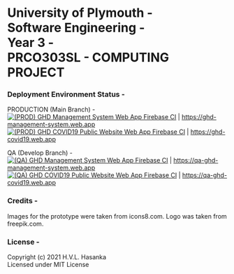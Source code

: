 # University of Plymouth - </br>Software Engineering - </br>Year 3 - </br> PRCO303SL - COMPUTING PROJECT

### Deployment Environment Status -

PRODUCTION (Main Branch) - <br/>
[![(PROD) GHD Management System Web App Firebase CI](https://github.com/hvlhasanka/UOP_SE_Y3-PRCO303SL_COMPUTING_PROJECT/actions/workflows/prod-ghd_management_system-web_app-firebase.yml/badge.svg?branch=main)](https://github.com/hvlhasanka/UOP_SE_Y3-PRCO303SL_COMPUTING_PROJECT/actions/workflows/prod-ghd_management_system-web_app-firebase.yml) | https://ghd-management-system.web.app <br/>
[![(PROD) GHD COVID19 Public Website Web App Firebase CI](https://github.com/hvlhasanka/UOP_SE_Y3-PRCO303SL_COMPUTING_PROJECT/actions/workflows/prod-ghd_covid19_public_website_web_app-firebase.yml/badge.svg)](https://github.com/hvlhasanka/UOP_SE_Y3-PRCO303SL_COMPUTING_PROJECT/actions/workflows/prod-ghd_covid19_public_website_web_app-firebase.yml) | https://ghd-covid19.web.app

QA (Develop Branch) - <br/>
[![(QA) GHD Management System Web App Firebase CI](https://github.com/hvlhasanka/UOP_SE_Y3-PRCO303SL_COMPUTING_PROJECT/actions/workflows/qa-ghd_management_system-web_app-firebase.yml/badge.svg?branch=develop)](https://github.com/hvlhasanka/UOP_SE_Y3-PRCO303SL_COMPUTING_PROJECT/actions/workflows/qa-ghd_management_system-web_app-firebase.yml) | https://qa-ghd-management-system.web.app <br/>
[![(QA) GHD COVID19 Public Website Web App Firebase CI](https://github.com/hvlhasanka/UOP_SE_Y3-PRCO303SL_COMPUTING_PROJECT/actions/workflows/qa-ghd_covid19_public_website_web_app-firebase.yml/badge.svg)](https://github.com/hvlhasanka/UOP_SE_Y3-PRCO303SL_COMPUTING_PROJECT/actions/workflows/qa-ghd_covid19_public_website_web_app-firebase.yml) | https://qa-ghd-covid19.web.app

### Credits -
Images for the prototype were taken from icons8.com.
Logo was taken from freepik.com.

### License -
Copyright (c) 2021 H.V.L. Hasanka <br/>
Licensed under MIT License
